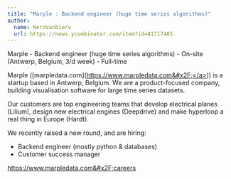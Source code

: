 ```yaml
---
title: "Marple : Backend engineer (huge time series algorithms)"
author:
  name: NeroVanbierv
  url: https://news.ycombinator.com/item?id=41717485
---
```

Marple - Backend engineer (huge time series algorithms) - On-site (Antwerp, Belgium, 3&#x2F;d week) - Full-time

Marple ([marpledata.com](<a href="https:&#x2F;&#x2F;www.marpledata.com&#x2F;" rel="nofollow">https:&#x2F;&#x2F;www.marpledata.com&#x2F;</a>)) is a startup based in Antwerp, Belgium. We are a product-focused company, 
building visualisation software for large time series datasets.

Our customers are top engineering teams that develop electrical 
planes (Lilium), design new electrical engines (Deepdrive) and make hyperloop a real thing in Europe (Hardt).

We recently raised a new round, and are hiring:
- Backend engineer (mostly python &amp; databases)
- Customer success manager

<a href="https:&#x2F;&#x2F;www.marpledata.com&#x2F;careers" rel="nofollow">https:&#x2F;&#x2F;www.marpledata.com&#x2F;careers</a>
<JobApplication />

